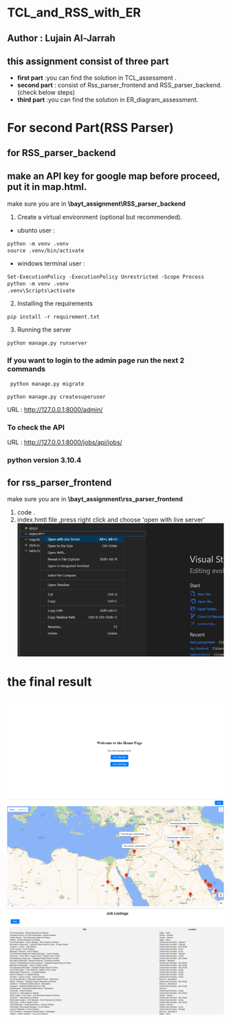 # TCL_and_RSS_with_ER
## Author : Lujain Al-Jarrah

## this assignment consist of three part

* **first part** :you can find the solution in TCL_assessment . 
* **second part** : consist of Rss_parser_frontend and RSS_parser_backend.(check below steps)
* **third part** :you can find the solution in ER_diagram_assessment.


# For second Part(RSS Parser)
## for RSS_parser_backend
## make an API key for google map before proceed, put it in map.html.
make sure you are in **\bayt_assignment\RSS_parser_backend**
1. Create a virtual environment (optional but recommended).
 *  ubunto user :
```
python -m venv .venv
source .venv/bin/activate
```
* windows terminal user :
```
Set-ExecutionPolicy -ExecutionPolicy Unrestricted -Scope Process
python -m venv .venv
.venv\Scripts\activate 
```

2. Installing the requirements
```
pip install -r requirement.txt
```

3.  Running the server

```
python manage.py runserver
```

### If you want to login to the admin page run the next 2 commands
```
 python manage.py migrate
```
```
python manage.py createsuperuser
```
   
URL : http://127.0.0.1:8000/admin/


###  To check the API 

URL : http://127.0.0.1:8000/jobs/api/jobs/
 ### python version 3.10.4
## for rss_parser_frontend

make sure you are in **\bayt_assignment\rss_parser_frontend**
1. code .
2. index.hmtl file ,press right click and choose 'open with live server'
![html](./assess/html.png)

 # the final result
![homeView](./assess/homeView.png)
![mapView](./assess/mapView.png)
![tableView](./assess/tableView.png)
